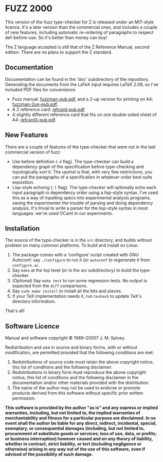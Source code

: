 # FUZZ 2000 #

This version of the fuzz type-checker for Z is released under an
MIT-style licence.  It's a later version than the commercial
ones, and includes a couple of new features, including automatic
re-ordering of paragraphs to respect def-before-use.  So it's better
than money can buy!

The Z language accepted is still that of the Z Reference Manual,
second edition.  There are no plans to support the Z standard.

## Documentation ##

Documentation can be found in the 'doc' subdirectory of the
repository.  Generating the documents from the LaTeX input requires
LaTeX 2.09, so I've included PDF files for convenience.

* Fuzz manual: [fuzzman-pub.pdf](https://github.com/Spivoxity/fuzz/blob/master/doc/fuzzman-pub.pdf), and a 2-up version for printing on A4: [fuzzman-2up-pub.pdf](https://github.com/Spivoxity/fuzz/blob/master/doc/fuzzman-2up-pub.pdf).
* A Z reference card: [refcard-pub.pdf](https://github.com/Spivoxity/fuzz/blob/master/doc/refcard-pub.pdf).
* A slightly different reference card that fits on one double-sided sheet of A4: [refcard3-pub.pdf](https://github.com/Spivoxity/fuzz/blob/master/doc/refcard3-pub.pdf).

## New Features ##

There are a couple of features of the type-checker that were not
in the last commercial version of fuzz:
* Use before definition (`-d` flag).  The type-checker can build a dependency graph of the specification before type-checking and topologically sort it. The upshot is that, with very few restrictions, you can put the paragraphs of a specification in whatever order best suits exposition.
* Lisp-style echoing (`-l` flag).  The type-checker will optionally echo each input paragraph in dependency order using a lisp-style syntax.  I've used this as a way of inputting specs into experimental analysis programs, saving the experimenter the trouble of parsing and doing dependency analysis.  It's trivial to write a parser for the lisp-style syntax in most languages: we've used OCaml in our experiments.

## Installation ##

The source of the type-checker is in the `src` directory, and builds
without problem on many common platforms.  To build and install on Linux:

1. The package comes with a 'configure' script created with GNU Autoconf: say `./configure` to run it (or `autoconf` to regenerate it from `configure.ac`.
2. Say `make` at the top level (or in the src subdirectory) to build the type-checker.
3. (Optional) Say `make test` to run some regression tests.  No output is expected from the `diff` comparisons.
4. Say `sudo make install` to install all the bits and pieces.
5. If your TeX implementation needs it, run `texhash` to update TeX's directory information.

That's all!

## Software Licence ##

Manual and software copyright &copy; 1988&ndash;20007 J. M. Spivey.

Redistribution and use in source and binary forms, with or without
modification, are permitted provided that the following conditions are met:

1. Redistributions of source code must retain the above copyright notice, this list of conditions and the following disclaimer.
2. Redistributions in binary form must reproduce the above copyright notice, this list of conditions and the following disclaimer in the documentation and/or other materials provided with the distribution.
3. The name of the author may not be used to endorse or promote products derived from this software without specific prior written permission.

<b>This software is provided by the author "as is" and any express or
implied warranties, including, but not limited to, the implied warranties
of merchantability and fitness for a particular purpose are disclaimed.
In no event shall the author be liable for any direct, indirect, incidental,
special, exemplary, or consequential damages (including, but not limited to,
procurement of substitute goods or services; loss of use, data, or profits;
or business interruption) however caused and on any theory of liability,
whether in contract, strict liability, or tort (including negligence or
otherwise) arising in any way out of the use of this software, even if
advised of the possibility of such damage.</b>
